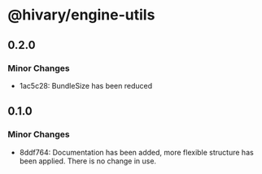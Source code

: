 # @hivary/engine-utils

## 0.2.0

### Minor Changes

- 1ac5c28: BundleSize has been reduced

## 0.1.0

### Minor Changes

- 8ddf764: Documentation has been added, more flexible structure has been applied. There is no change in use.
